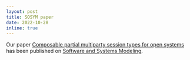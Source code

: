 ```yaml
---
layout: post
title: SOSYM paper
date: 2022-10-28
inline: true
---
```

Our paper [Composable partial multiparty session types for open systems](https://link.springer.com/article/10.1007/s10270-022-01040-x) has been published on [Software and Systems Modeling](https://www.springer.com/journal/10270).
